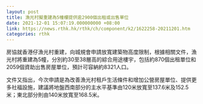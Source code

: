 ```yaml
---
layout: post
title: 漁光村擬重建為5幢樓提供逾2900個出租或出售單位
date: 2021-12-01 15:07:19.000000000 +08:00
link: https://news.rthk.hk/rthk/ch/component/k2/1622258-20211201.htm
categories: rthk
---
```


房協就香港仔漁光村重建，向城規會申請放寬建築物高度限制，根據相關文件，漁光村將重建為5幢，分別約30至38層高的綜合用途樓宇，包括約870個出租單位和2059個資助出售房屋單位，預計可容納約8321人口。

文件又指出，今次申請是為改善漁光村租戶生活條件和增加公營房屋單位、提供更多社福設施，建議將地盤西南部分的主水平基準由120米放寬至137.6米及152.5米；東北部分則由140米放寬至168.5米。
